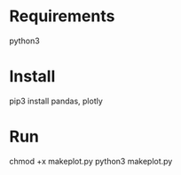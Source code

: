 # Requirements

python3

# Install

pip3 install pandas, plotly

# Run

chmod +x makeplot.py
python3 makeplot.py